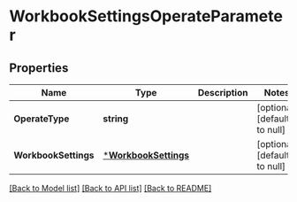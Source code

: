 # WorkbookSettingsOperateParameter

## Properties
Name | Type | Description | Notes
------------ | ------------- | ------------- | -------------
**OperateType** | **string** |  | [optional] [default to null]
**WorkbookSettings** | [***WorkbookSettings**](WorkbookSettings.md) |  | [optional] [default to null]

[[Back to Model list]](../README.md#documentation-for-models) [[Back to API list]](../README.md#documentation-for-api-endpoints) [[Back to README]](../README.md)



